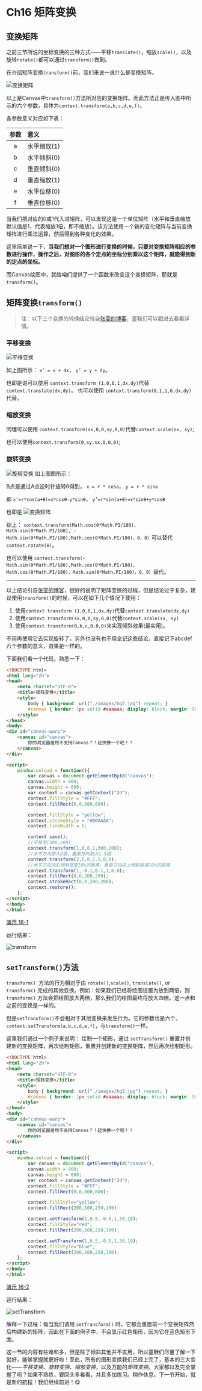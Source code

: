 # Ch16 矩阵变换

## 变换矩阵

之前三节所说的坐标变换的三种方式——平移`translate()`，缩放`scale()`，以及旋转`rotate()`都可以通过`transform()`做到。

在介绍矩阵变换`transform()`前，我们来说一说什么是变换矩阵。

![变换矩阵](http://airing.ursb.me/edu16-1.png)

以上是Canvas中`transform()`方法所对应的变换矩阵。而此方法正是传入图中所示的六个参数，具体为`context.transform(a,b,c,d,e,f)`。

各参数意义对应如下表：

|参数|意义|
|:--:|:--|
|a|水平缩放(1)|
|b|水平倾斜(0)|
|c|垂直倾斜(0)|
|d|垂直缩放(1)|
|e|水平位移(0)|
|f|垂直位移(0)|

当我们把对应的0或1代入进矩阵，可以发现这是一个单位矩阵（水平和垂直缩放默认值是1，代表缩放1倍，即不缩放）。该方法使用一个新的变化矩阵与当前变换矩阵进行乘法运算，然后得到各种变化的效果。

这里简单说一下，**当我们想对一个图形进行变换的时候，只要对变换矩阵相应的参数进行操作，操作之后，对图形的各个定点的坐标分别乘以这个矩阵，就能得到新的定点的坐标。**

而Canvas绘图中，就给咱们提供了一个函数来改变这个变换矩阵，那就是`transform()`。

## 矩阵变换`transform()`

> 注：以下三个变换的转换结论转自[张雯的博客](http://blog.sina.com.cn/s/blog_5f38c0560100uzrj.html)，童鞋们可以戳进去看看详情。

### 平移变换

![平移变换](http://airing.ursb.me/edu16-2.jpg)

如上图所示：
`x’ = x + dx`，
`y’ = y + dy`。

也即是说可以使用
`context.transform (1,0,0,1,dx,dy)`代替`context.translate(dx,dy)`。
也可以使用
`context.transform(0,1,1,0,dx,dy)`代替。

### 缩放变换

同理可以使用
`context.transform(sx,0,0,sy,0,0)`代替`context.scale(sx, sy)`;

也可以使用`context.transform(0,sy,sx,0,0,0)`;

### 旋转变换

![旋转变换](http://airing.ursb.me/edu16-3.jpeg)
如上图图所示：

B点是通过A点逆时针旋转θ得到，
`x = r * cosa`，
`y = r * sina`

即
`x’=r*cos(a+θ)=x*cosθ-y*sinθ`，
`y’=r*sin(a+θ)=x*sinθ+y*cosθ`

也即是
![变换矩阵](http://airing.ursb.me/edu16-4.jpg)

综上：
`context.transform(Math.cos(θ*Math.PI/180)，Math.sin(θ*Math.PI/180),
-Math.sin(θ*Math.PI/180),Math.cos(θ*Math.PI/180)，0，0）`可以替代`context.rotate(θ)`。

也可以使用
`context.transform(-Math.sin(θ*Math.PI/180),Math.cos(θ*Math.PI/180)，
Math.cos(θ*Math.PI/180)，Math.sin(θ*Math.PI/180)，0，0）`替代。

***
以上结论引自[张雯的博客](http://blog.sina.com.cn/s/blog_5f38c0560100uzrj.html)，很好的说明了矩阵变换的过程，但是结论过于复杂，建议使用`transform()`的时候，可以在如下几个情况下使用：

1. 使用`context.transform (1,0,0,1,dx,dy)`代替`context.translate(dx,dy)`
2. 使用`context.transform(sx,0,0,sy,0,0)`代替`context.scale(sx, sy)`
3. 使用`context.transform(0,b,c,0,0,0)`来实现倾斜效果(最实用)。

不用再使用它去实现旋转了，另外也没有也不用全记这些结论，直接记下abcdef六个参数的意义，效果是一样的。

下面我们看一个代码，熟悉一下：
```HTML
<!DOCTYPE html>
<html lang="zh">
<head>
    <meta charset="UTF-8">
    <title>矩阵变换</title>
    <style>
        body { background: url("./images/bg3.jpg") repeat; }
        #canvas { border: 1px solid #aaaaaa; display: block; margin: 50px auto; }
    </style>
</head>
<body>
<div id="canvas-warp">
    <canvas id="canvas">
        你的浏览器居然不支持Canvas？！赶快换一个吧！！
    </canvas>
</div>

<script>
    window.onload = function(){
        var canvas = document.getElementById("canvas");
        canvas.width = 800;
        canvas.height = 600;
        var context = canvas.getContext("2d");
        context.fillStyle = "#FFF";
        context.fillRect(0,0,800,600);

        context.fillStyle = "yellow";
        context.strokeStyle = "#00AAAA";
        context.lineWidth = 5;

        context.save();
        //平移至(300,200)
        context.transform(1,0,0,1,300,200);
        //水平方向放大2倍，垂直方向放大1.5倍
        context.transform(2,0,0,1.5,0,0);
        //水平方向向右倾斜宽度10%的距离，垂直方向向上倾斜高度10%的距离
        context.transform(1,-0.1,0.1,1,0,0);
        context.fillRect(0,0,200,200);
        context.strokeRect(0,0,200,200);
        context.restore();
    };
</script>
</body>
</html>
```

[演示 16-1](http://airingursb.github.io/canvas/Canvas/16/16-1.html)

运行结果：

![transform](http://airing.ursb.me/edu16-5.png)

## `setTransform()`方法

`transform() `方法的行为相对于由 `rotate()`,`scale()`, `translate()`, or `transform()` 完成的其他变换。例如：如果我们已经将绘图设置为放到两倍，则 `transform()` 方法会把绘图放大两倍，那么我们的绘图最终将放大四倍。这一点和之前的变换是一样的。

但是`setTransform()`不会相对于其他变换来发生行为。它的参数也是六个，`context.setTransform(a,b,c,d,e,f)`，与`transform()`一样。

这里我们通过一个例子来说明：
绘制一个矩形，通过 `setTransform()` 重置并创建新的变换矩阵，再次绘制矩形，重置并创建新的变换矩阵，然后再次绘制矩形。

```HTML
<!DOCTYPE html>
<html lang="zh">
<head>
    <meta charset="UTF-8">
    <title>矩阵变换</title>
    <style>
        body { background: url("./images/bg3.jpg") repeat; }
        #canvas { border: 1px solid #aaaaaa; display: block; margin: 50px auto; }
    </style>
</head>
<body>
<div id="canvas-warp">
    <canvas id="canvas">
        你的浏览器居然不支持Canvas？！赶快换一个吧！！
    </canvas>
</div>

<script>
    window.onload = function(){
        var canvas = document.getElementById("canvas");
        canvas.width = 800;
        canvas.height = 600;
        var context = canvas.getContext("2d");
        context.fillStyle = "#FFF";
        context.fillRect(0,0,800,600);

        context.fillStyle="yellow";
        context.fillRect(200,100,250,100)

        context.setTransform(1,0.5,-0.5,1,30,10);
        context.fillStyle="red";
        context.fillRect(200,100,250,100);

        context.setTransform(1,0.5,-0.5,1,30,10);
        context.fillStyle="blue";
        context.fillRect(200,100,250,100);
    };
</script>
</body>
</html>
```

[演示 16-2](http://airingursb.github.io/canvas/Canvas/16/16-2.html)

运行结果：

![setTransform](http://airing.ursb.me/edu16-6.png)

解释一下过程：每当我们调用 `setTransform()` 时，它都会重置前一个变换矩阵然后构建新的矩阵，因此在下面的例子中，不会显示红色矩形，因为它在蓝色矩形下面。


这一节的内容有些难和多，但是除了倾斜其他并不实用，所以童鞋们尽量了解一下就好，能够掌握就更好啦！至此，所有的图形变换我们已经上完了，基本的三大变化——*平移变换、旋转变换、缩放变换*，以及万能的*矩阵变换*。大家都以及完全掌握了吗？如果不熟练，要回头多看看，并且多加练习。稍作休息，下一节开始，就是新的航程！我们继续前进！😋


